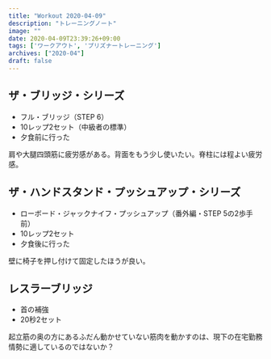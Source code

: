 ```yaml
---
title: "Workout 2020-04-09"
description: "トレーニングノート"
image: ""
date: 2020-04-09T23:39:26+09:00
tags: ['ワークアウト', 'プリズナートレーニング']
archives: ["2020-04"]
draft: false
---
```


## ザ・ブリッジ・シリーズ
- フル・ブリッジ（STEP 6）
- 10レップ2セット（中級者の標準）
- 夕食前に行った

肩や大腿四頭筋に疲労感がある。背面をもう少し使いたい。脊柱には程よい疲労感。

## ザ・ハンドスタンド・プッシュアップ・シリーズ
- ローボード・ジャックナイフ・プッシュアップ（番外編・STEP 5の2歩手前）
- 10レップ2セット
- 夕食後に行った

壁に椅子を押し付けて固定したほうが良い。

## レスラーブリッジ
- 首の補強
- 20秒2セット

起立筋の奥の方にあるふだん動かせていない筋肉を動かすのは、現下の在宅勤務情勢に適しているのではないか？
